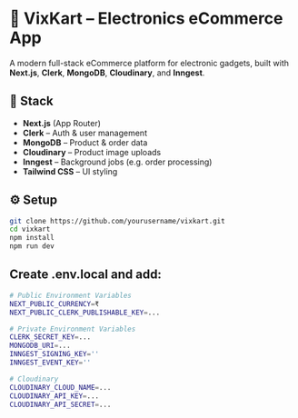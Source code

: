 # 🛒 VixKart – Electronics eCommerce App

A modern full-stack eCommerce platform for electronic gadgets, built with **Next.js**, **Clerk**, **MongoDB**, **Cloudinary**, and **Inngest**.

## 🔧 Stack

- **Next.js** (App Router)
- **Clerk** – Auth & user management
- **MongoDB** – Product & order data
- **Cloudinary** – Product image uploads
- **Inngest** – Background jobs (e.g. order processing)
- **Tailwind CSS** – UI styling

## ⚙️ Setup

```bash
git clone https://github.com/yourusername/vixkart.git
cd vixkart
npm install
npm run dev
```


## Create .env.local and add:

```bash
# Public Environment Variables
NEXT_PUBLIC_CURRENCY=₹
NEXT_PUBLIC_CLERK_PUBLISHABLE_KEY=...

# Private Environment Variables
CLERK_SECRET_KEY=...
MONGODB_URI=...
INNGEST_SIGNING_KEY=''
INNGEST_EVENT_KEY=''

# Cloudinary
CLOUDINARY_CLOUD_NAME=...
CLOUDINARY_API_KEY=...
CLOUDINARY_API_SECRET=...
```


